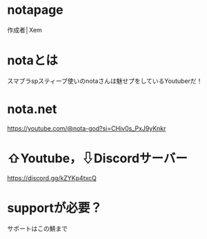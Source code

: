 # notapage
作成者│Xem
# notaとは
スマブラspスティーブ使いのnotaさんは魅せプをしているYoutuberだ！
# nota.net
https://youtube.com/@nota-god?si=CHiv0s_PxJ9yKnkr
# ⇧Youtube，⇩Discordサーバー
https://discord.gg/kZYKp4txcQ
# supportが必要？
サポートはこの鯖まで
 <a href="https://discord.gg/snV9WUnX4h" target="_blank" class="discord-button">
